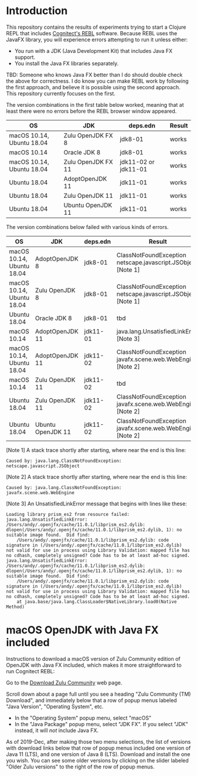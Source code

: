 # Introduction

This repository contains the results of experiments trying to start a
Clojure REPL that includes [Cognitect's
REBL](https://github.com/cognitect-labs/REBL-distro) software.
Because REBL uses the JavaFX library, you will experience errors
attempting to run it unless either:

+ You run with a JDK (Java Development Kit) that includes Java FX
  support.
+ You install the Java FX libraries separately.

TBD: Someone who knows Java FX better than I do should double check
the above for correctness.  I do know you can make REBL work by
following the first approach, and believe it is possible using the
second approach.  This repository currently focuses on the first.

The version combinations in the first table below worked, meaning that
at least there were no errors before the REBL browser window appeared.

| OS   | JDK      | deps.edn | Result |
| ---- | -------- | -------- | ------ |
| macOS 10.14, Ubuntu 18.04 | Zulu OpenJDK FX 8 | jdk8-01 | works |
| macOS 10.14 | Oracle JDK 8 | jdk8-01 | works |
| macOS 10.14, Ubuntu 18.04 | Zulu OpenJDK FX 11 | jdk11-02 or jdk11-01 | works |
| Ubuntu 18.04 | AdoptOpenJDK 11 | jdk11-01 | works |
| Ubuntu 18.04 | Zulu OpenJDK 11 | jdk11-01 | works |
| Ubuntu 18.04 | Ubuntu OpenJDK 11 | jdk11-01 | works |

The version combinations below failed with various kinds of errors.

| OS   | JDK      | deps.edn | Result |
| ---- | -------- | -------- | ------ |
| macOS 10.14, Ubuntu 18.04 | AdoptOpenJDK 8 | jdk8-01 | ClassNotFoundException netscape.javascript.JSObject [Note 1] |
| macOS 10.14, Ubuntu 18.04 | Zulu OpenJDK 8 | jdk8-01 | ClassNotFoundException netscape.javascript.JSObject [Note 1] |
| Ubuntu 18.04 | Oracle JDK 8 | jdk8-01 | tbd |
| macOS 10.14 | AdoptOpenJDK 11 | jdk11-01 | java.lang.UnsatisfiedLinkError [Note 3] |
| macOS 10.14, Ubuntu 18.04 | AdoptOpenJDK 11 | jdk11-02 | ClassNotFoundException javafx.scene.web.WebEngine [Note 2] |
| macOS 10.14 | Zulu OpenJDK 11 | jdk11-02 | tbd |
| Ubuntu 18.04 | Zulu OpenJDK 11 | jdk11-02 | ClassNotFoundException javafx.scene.web.WebEngine [Note 2] |
| Ubuntu 18.04 | Ubuntu OpenJDK 11 | jdk11-02 | ClassNotFoundException javafx.scene.web.WebEngine [Note 2] |


[Note 1] A stack trace shortly after starting, where near the end is this line:

```
Caused by: java.lang.ClassNotFoundException: netscape.javascript.JSObject
```

[Note 2] A stack trace shortly after starting, where near the end is this line:

```
Caused by: java.lang.ClassNotFoundException: javafx.scene.web.WebEngine
```

[Note 3] An UnsatisfiedLinkError message that begins with lines like these:

```
Loading library prism_es2 from resource failed: java.lang.UnsatisfiedLinkError: /Users/andy/.openjfx/cache/11.0.1/libprism_es2.dylib: dlopen(/Users/andy/.openjfx/cache/11.0.1/libprism_es2.dylib, 1): no suitable image found.  Did find:
	/Users/andy/.openjfx/cache/11.0.1/libprism_es2.dylib: code signature in (/Users/andy/.openjfx/cache/11.0.1/libprism_es2.dylib) not valid for use in process using Library Validation: mapped file has no cdhash, completely unsigned? Code has to be at least ad-hoc signed.
java.lang.UnsatisfiedLinkError: /Users/andy/.openjfx/cache/11.0.1/libprism_es2.dylib: dlopen(/Users/andy/.openjfx/cache/11.0.1/libprism_es2.dylib, 1): no suitable image found.  Did find:
	/Users/andy/.openjfx/cache/11.0.1/libprism_es2.dylib: code signature in (/Users/andy/.openjfx/cache/11.0.1/libprism_es2.dylib) not valid for use in process using Library Validation: mapped file has no cdhash, completely unsigned? Code has to be at least ad-hoc signed.
	at java.base/java.lang.ClassLoader$NativeLibrary.load0(Native Method)
```


# macOS OpenJDK with Java FX included

Instructions to download a macOS version of Zulu Community edition of
OpenJDK with Java FX included, which makes it more straightforward to
run Cognitect REBL:

Go to the [Download Zulu
Community](https://www.azul.com/downloads/zulu-community) web page.

Scroll down about a page full until you see a heading "Zulu Community
(TM) Download", and immediately below that a row of popup menus
labeled "Java Version", "Operating System", etc.

+ In the "Operating System" popup menu, select "macOS"
+ In the "Java Package" popup menu, select "JDK FX".  If you select
  "JDK" instead, it will _not_ include Java FX.

As of 2019-Dec, after making those two menu selections, the list of
versions with download links below that row of popup menus included
one version of Java 11 (LTS), and one version of Java 8 (LTS).
Download and install the one you wish.  You can see some older
versions by clicking on the slider labeled "Older Zulu versions" to
the right of the row of popup menus.
